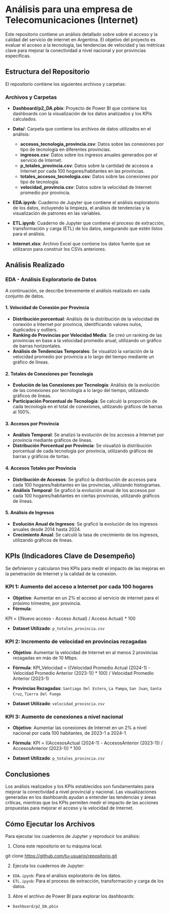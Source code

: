 # Análisis para una empresa de Telecomunicaciones (Internet)

Este repositorio contiene un análisis detallado sobre sobre el acceso y la calidad del servicio de internet en Argentina.
El objetivo del proyecto es evaluar el acceso a la tecnología, las tendencias de velocidad y las métricas clave para mejorar la conectividad a nivel nacional y por provincias específicas.

## Estructura del Repositorio

El repositorio contiene los siguientes archivos y carpetas:

### Archivos y Carpetas

- **Dashboard/p2_DA.pbix**: Proyecto de Power BI que contiene los dashboards con la visualización de los datos analizados y los KPIs calculados.
  
- **Data/**: Carpeta que contiene los archivos de datos utilizados en el análisis:
  - **accesos_tecnologia_provincia.csv**: Datos sobre las conexiones por tipo de tecnología en diferentes provincias.
  - **ingresos.csv**: Datos sobre los ingresos anuales generados por el servicio de Internet.
  - **p_totales_provincia.csv**: Datos sobre la cantidad de accesos a Internet por cada 100 hogares/habitantes en las provincias.
  - **totales_accesos_tecnologia.csv**: Datos sobre las conexiones por tipo de tecnología.
  - **velocidad_provincia.csv**: Datos sobre la velocidad de Internet promedio por provincia.

- **EDA.ipynb**: Cuaderno de Jupyter que contiene el análisis exploratorio de los datos, incluyendo la limpieza, el análisis de tendencias y la visualización de patrones en las variables.
  
- **ETL.ipynb**: Cuaderno de Jupyter que contiene el proceso de extracción, transformación y carga (ETL) de los datos, asegurando que estén listos para el análisis.

- **Internet.xlsx**: Archivo Excel que contiene los datos fuente que se utilizaron para construir los CSVs anteriores.

## Análisis Realizado

### EDA - Análisis Exploratorio de Datos

A continuación, se describe brevemente el análisis realizado en cada conjunto de datos.

#### 1. Velocidad de Conexión por Provincia
   - **Distribución porcentual**: Análisis de la distribución de la velocidad de conexión a Internet por provincia, identificando valores nulos, duplicados y outliers.
   - **Ranking de Provincias por Velocidad Media**: Se creó un ranking de las provincias en base a la velocidad promedio anual, utilizando un gráfico de barras horizontales.
   - **Análisis de Tendencias Temporales**: Se visualizó la variación de la velocidad promedio por provincia a lo largo del tiempo mediante un gráfico de líneas.

#### 2. Totales de Conexiones por Tecnología
   - **Evolución de las Conexiones por Tecnología**: Análisis de la evolución de las conexiones por tecnología a lo largo del tiempo, utilizando gráficos de líneas.
   - **Participación Porcentual de Tecnología**: Se calculó la proporción de cada tecnología en el total de conexiones, utilizando gráficos de barras al 100%.

#### 3. Accesos por Provincia
   - **Análisis Temporal**: Se analizó la evolución de los accesos a Internet por provincia mediante gráficos de líneas.
   - **Distribución Porcentual por Provincia**: Se visualizó la distribución porcentual de cada tecnología por provincia, utilizando gráficos de barras y gráficos de tortas.

#### 4. Accesos Totales por Provincia
   - **Distribución de Accesos**: Se graficó la distribución de accesos para cada 100 hogares/habitantes en las provincias, utilizando histogramas.
   - **Análisis Temporal**: Se graficó la evolución anual de los accesos por cada 100 hogares/habitantes en ciertas provincias, utilizando gráficos de líneas.

#### 5. Análisis de Ingresos
   - **Evolución Anual de Ingresos**: Se graficó la evolución de los ingresos anuales desde 2014 hasta 2024.
   - **Crecimiento Anual**: Se calculó la tasa de crecimiento de los ingresos, utilizando gráficos de líneas.

## KPIs (Indicadores Clave de Desempeño)

Se definieron y calcularon tres KPIs para medir el impacto de las mejoras en la penetración de Internet y la calidad de la conexión.

### KPI 1: Aumento del acceso a Internet por cada 100 hogares
- **Objetivo**: Aumentar en un 2% el acceso al servicio de internet para el próximo trimestre, por provincia.
- **Fórmula**: 

KPI = ((Nuevo acceso - Acceso Actual) / Acceso Actual) * 100

- **Dataset Utilizado**: `p_totales_provincia.csv`

### KPI 2: Incremento de velocidad en provincias rezagadas
- **Objetivo**: Aumentar la velocidad de Internet en al menos 2 provincias rezagadas en más de 10 Mbps.
- **Fórmula**:
KPI_Velocidad = ((Velocidad Promedio Actual (2024-1) - Velocidad Promedio Anterior (2023-1)) * 100) / Velocidad Promedio Anterior (2023-1)

- **Provincias Rezagadas**: `Santiago Del Estero`, `La Pampa`, `San Juan`, `Santa Cruz`, `Tierra Del Fuego`
- **Dataset Utilizado**: `velocidad_provincia.csv`

### KPI 3: Aumento de conexiones a nivel nacional
- **Objetivo**: Aumentar las conexiones de Internet en un 2% a nivel nacional por cada 100 habitantes, de 2023-1 a 2024-1.
- **Fórmula**:
KPI = ((AccesosActual (2024-1) - AccesosAnterior (2023-1)) / AccesosAnterior (2023-1)) * 100

- **Dataset Utilizado**: `p_totales_provincia.csv`

## Conclusiones

Los análisis realizados y los KPIs establecidos son fundamentales para mejorar la conectividad a nivel provincial y nacional. Las visualizaciones generadas en los dashboards ayudan a entender las tendencias y áreas críticas, mientras que los KPIs permiten medir el impacto de las acciones propuestas para mejorar el acceso y la velocidad de Internet.

## Cómo Ejecutar los Archivos

Para ejecutar los cuadernos de Jupyter y reproducir los análisis:

1. Clona este repositorio en tu máquina local:

git clone https://github.com/tu-usuario/repositorio.git


2. Ejecuta los cuadernos de Jupyter:
- `EDA.ipynb`: Para el análisis exploratorio de los datos.
- `ETL.ipynb`: Para el proceso de extracción, transformación y carga de los datos.

3. Abre el archivo de Power BI para explorar los dashboards:
- `Dashboard/p2_DA.pbix`




